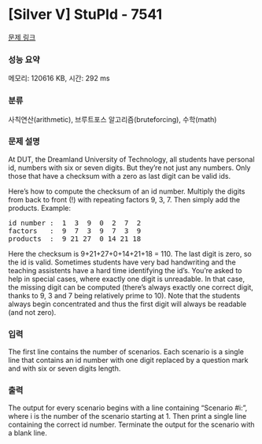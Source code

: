 # [Silver V] StuPId - 7541 

[문제 링크](https://www.acmicpc.net/problem/7541) 

### 성능 요약

메모리: 120616 KB, 시간: 292 ms

### 분류

사칙연산(arithmetic), 브루트포스 알고리즘(bruteforcing), 수학(math)

### 문제 설명

<p>At DUT, the Dreamland University of Technology, all students have personal id, numbers with six or seven digits. But they’re not just any numbers. Only those that have a checksum with a zero as last digit can be valid ids.</p>

<p>Here’s how to compute the checksum of an id number. Multiply the digits from back to front (!) with repeating factors 9, 3, 7. Then simply add the products. Example:</p>

<pre>id number :  1  3  9  0  2  7  2
factors   :  9  7  3  9  7  3  9
products  :  9 21 27  0 14 21 18</pre>

<p>Here the checksum is 9+21+27+0+14+21+18 = 110. The last digit is zero, so the id is valid. Sometimes students have very bad handwriting and the teaching assistents have a hard time identifying the id’s. You’re asked to help in special cases, where exactly one digit is unreadable. In that case, the missing digit can be computed (there’s always exactly one correct digit, thanks to 9, 3 and 7 being relatively prime to 10). Note that the students always begin concentrated and thus the first digit will always be readable (and not zero).</p>

### 입력 

 <p>The first line contains the number of scenarios. Each scenario is a single line that contains an id number with one digit replaced by a question mark and with six or seven digits length.</p>

### 출력 

 <p>The output for every scenario begins with a line containing “Scenario #i:”, where i is the number of the scenario starting at 1. Then print a single line containing the correct id number. Terminate the output for the scenario with a blank line.</p>

